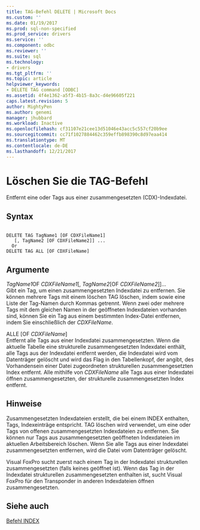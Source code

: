 ```yaml
---
title: TAG-Befehl DELETE | Microsoft Docs
ms.custom: ''
ms.date: 01/19/2017
ms.prod: sql-non-specified
ms.prod_service: drivers
ms.service: ''
ms.component: odbc
ms.reviewer: ''
ms.suite: sql
ms.technology:
- drivers
ms.tgt_pltfrm: ''
ms.topic: article
helpviewer_keywords:
- DELETE TAG command [ODBC]
ms.assetid: 4f4e1362-a5f3-4b15-8a3c-d4e96605f221
caps.latest.revision: 5
author: MightyPen
ms.author: genemi
manager: jhubbard
ms.workload: Inactive
ms.openlocfilehash: cf31107e21cee13d51046e43acc5c557cf20b9ee
ms.sourcegitcommit: cc71f1027884462c359effb898390c8d97eaa414
ms.translationtype: MT
ms.contentlocale: de-DE
ms.lasthandoff: 12/21/2017
---
```

# <a name="delete-tag-command"></a>Löschen Sie die TAG-Befehl
Entfernt eine oder Tags aus einer zusammengesetzten (CDX)-Indexdatei.  
  
## <a name="syntax"></a>Syntax  
  
```  
  
DELETE TAG TagName1 [OF CDXFileName1]  
   [, TagName2 [OF CDXFileName2]] ...  
  Or   
DELETE TAG ALL [OF CDXFileName]  
```  
  
## <a name="arguments"></a>Argumente  
 *TagName1*OF *CDXFileName1*[, *TagName2*[OF *CDXFileName2*]]...  
 Gibt ein Tag, um einen zusammengesetzten Indexdatei zu entfernen. Sie können mehrere Tags mit einem löschen TAG löschen, indem sowie eine Liste der Tag-Namen durch Kommas getrennt. Wenn zwei oder mehrere Tags mit dem gleichen Namen in der geöffneten Indexdateien vorhanden sind, können Sie ein Tag aus einem bestimmten Index-Datei entfernen, indem Sie einschließlich der *CDXFileName*.  
  
 ALLE [OF *CDXFileName*]  
 Entfernt alle Tags aus einer Indexdatei zusammengesetzten. Wenn die aktuelle Tabelle eine strukturelle zusammengesetzten Indexdatei enthält, alle Tags aus der Indexdatei entfernt werden, die Indexdatei wird vom Datenträger gelöscht und wird das Flag in den Tabellenkopf, der angibt, des Vorhandensein einer Datei zugeordneten strukturellen zusammengesetzten Index entfernt. Alle mithilfe von *CDXFileName* alle Tags aus einer Indexdatei öffnen zusammengesetzten, der strukturelle zusammengesetzten Index entfernt.  
  
## <a name="remarks"></a>Hinweise  
 Zusammengesetzten Indexdateien erstellt, die bei einem INDEX enthalten, Tags, Indexeinträge entspricht. TAG löschen wird verwendet, um eine oder Tags von offenen zusammengesetzten Indexdateien zu entfernen. Sie können nur Tags aus zusammengesetzten geöffneten Indexdateien im aktuellen Arbeitsbereich löschen. Wenn Sie alle Tags aus einer Indexdatei zusammengesetzten entfernen, wird die Datei vom Datenträger gelöscht.  
  
 Visual FoxPro sucht zuerst nach einem Tag in der Indexdatei strukturellen zusammengesetzten (falls keines geöffnet ist). Wenn das Tag in der Indexdatei strukturellen zusammengesetzten enthalten ist, sucht Visual FoxPro für den Transponder in anderen Indexdateien öffnen zusammengesetzten.  
  
## <a name="see-also"></a>Siehe auch  
 [Befehl INDEX](../../odbc/microsoft/index-command.md)

